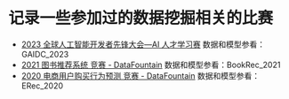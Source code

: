 # 记录一些参加过的数据挖掘相关的比赛

- [2023 全球人工智能开发者先锋大会—AI 人才学习赛](https://www.heywhale.com/org/tbudf/competition/area/63be011bde6c0e9cdb12b965/content/2) 数据和模型参看：GAIDC_2023
- [2021 图书推荐系统 竞赛 - DataFountain](https://www.datafountain.cn/competitions/542) 数据和模型参看：BookRec_2021
- [2020 电商用户购买行为预测 竞赛 - DataFountain](https://www.datafountain.cn/competitions/482) 数据和模型参看：ERec_2020